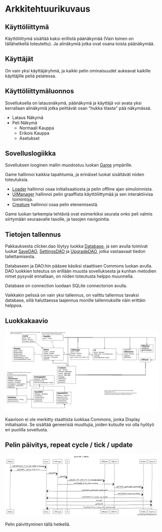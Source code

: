 ﻿# Arkkitehtuurikuvaus

## Käyttöliittymä

Käyttöliittymä sisältää kaksi erillistä päänäkymää (Vain toinen on tällähetkellä toteutettu). Ja alinäkymiä jotka ovat osana toista päänäkymää.

## Käyttäjät

On vain yksi käyttäjäryhmä, ja kaikki pelin ominaisuudet aukeavat kaikille käyttäjille peliä pelatessa.

## Käyttöliittymäluonnos

Sovelluksella on latausnäkymä, päänäkymä ja käyttäjä voi avata yksi kerrallaan alinäkymiä jotka peittävät osan "hukka tilasta" pää näkymässä.

- Lataus Näkymä
- Peli Näkymä
  - Normaali Kauppa
  - Erikois Kauppa
  - Asetukset

## Sovelluslogiikka

Sovelluksen looginen mallin muodostuu luokan [Game](https://github.com/GourmetHunter/otm-harjoitustyo/blob/master/Clicker/src/main/java/com/mycompany/clicker/core/Game.java) ympärille.

Game hallinnoi kaikkia tapahtumia, ja erinäiset luokat sisältävät niiden toteutuksia.

 - [Loader](https://github.com/GourmetHunter/otm-harjoitustyo/blob/master/Clicker/src/main/java/com/mycompany/clicker/core/Loader.java) hallinnoi osaa initialisaatiosta ja pelin offline ajan simuloinnista.
 - [UIManager](https://github.com/GourmetHunter/otm-harjoitustyo/blob/master/Clicker/src/main/java/com/mycompany/clicker/core/UIManager.java) hallinnoi pelin graaffista käyttöliittymää ja sen interaktiivisa toimintoja.
 - [Creature](https://github.com/GourmetHunter/otm-harjoitustyo/blob/master/Clicker/src/main/java/com/mycompany/clicker/domain/Creature.java) hallinnoi osaa pelin etenemisestä.

Game luokan tarkempia tehtäviä ovat esimerkiksi seurata onko peli valmis siirtymään seuraavalle tasolle, ja tasojen navigointia.

## Tietojen tallennus

Pakkauksesta clicker.dao löytyy luokka [Database](https://github.com/GourmetHunter/otm-harjoitustyo/blob/master/Clicker/src/main/java/com/mycompany/clicker/dao/Database.java), ja sen avulla toimivat luokat [SaveDAO](https://github.com/GourmetHunter/otm-harjoitustyo/blob/master/Clicker/src/main/java/com/mycompany/clicker/dao/SaveDAO.java), [SettingsDAO](https://github.com/GourmetHunter/otm-harjoitustyo/blob/master/Clicker/src/main/java/com/mycompany/clicker/dao/SettingsDAO.java) ja [UpgradeDAO](https://github.com/GourmetHunter/otm-harjoitustyo/blob/master/Clicker/src/main/java/com/mycompany/clicker/dao/UpgradeDAO.java), jotka vastaavaat tiedon tallettamisesta.

Databaseen ja DAO:hin pääsee käsiksi staattisen Commons luokan avulla. DAO luokkien toteutus on erillään muusta sovelluksesta ja kunhan metodien nimet pysyvät ennallaan, on niiden toteutusta helppo muunnella.

Database on connection luodaan SQLite connectorion avulla.

Vaikkakin pelissä on vain yksi tallennus, on valittu tallennus tavaksi database, sillä haluttaessa laajennus monille tallennuksille näin erittäin helppoa.

## Luokkakaavio

<img src="https://raw.githubusercontent.com/GourmetHunter/otm-harjoitustyo/master/dokumentaatio/kuvat/luokkakaavio.png">

Kaavioon ei ole merkitty staattista luokkaa Commons, jonka Display initialisatioi. Se sisältää geneerisiä muuttujia, joiden kutsulle voi olla hyötyö eri puolilla sovellusta.

## Pelin päivitys, repeat cycle / tick / update

<img src="https://raw.githubusercontent.com/GourmetHunter/otm-harjoitustyo/master/dokumentaatio/kuvat/gametickupdatev2.png">

Pelin päivittyminen tällä hetkellä.